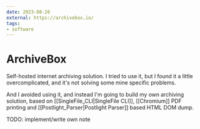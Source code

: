 ```yaml
---
date: 2023-08-26
external: https://archivebox.io/
tags:
- software
---
```


# ArchiveBox

Self-hosted internet archiving solution. I tried to use it, but I found it a
little overcomplicated, and it's not solving some mine specific problems.

And I avoided using it, and instead I'm going to build my own archiving
solution, based on [[SingleFile_CLI|SingleFile CLI]],
[[Chromium]] PDF printing and
[[Postlight_Parser|Postlight Parser]] based HTML DOM dump.

TODO: implement/write own note
